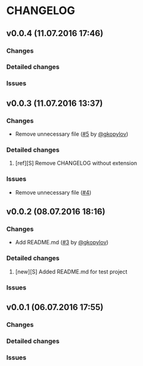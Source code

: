 # CHANGELOG

## v0.0.4 (11.07.2016 17:46)

### Changes

### Detailed changes

### Issues

## v0.0.3 (11.07.2016 13:37)

### Changes

* Remove unnecessary file ([#5](https://github.com/technoeleganceteam/org_test_for_kanban/pull/5) by [@gkopylov](https://github.com/gkopylov))

### Detailed changes

1. [ref][S] Remove CHANGELOG without extension

### Issues

* Remove unnecessary file ([#4](https://github.com/technoeleganceteam/org_test_for_kanban/issues/4))

## v0.0.2 (08.07.2016 18:16)

### Changes

* Add README.md ([#3](https://github.com/technoeleganceteam/org_test_for_kanban/pull/3) by [@gkopylov](https://github.com/gkopylov))

### Detailed changes

1. [new][S] Added README.md for test project

### Issues

## v0.0.1 (06.07.2016 17:55)

### Changes

### Detailed changes

### Issues
